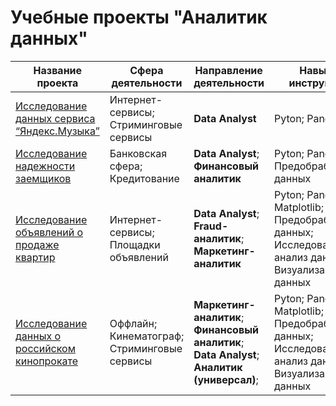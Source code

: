 # Учебные проекты "Аналитик данных"

| Название проекта | Сфера деятельности | Направление деятельности | Навыки и инструменты |
| --- | --- | --- | --- |
| [Исследование данных сервиса “Яндекс.Музыка”](https://github.com/Barbazyza/Portfolio/tree/main/Исследование%20данных%20сервиса%20“Яндекс.Музыка”) | Интернет-сервисы; Стриминговые сервисы | **Data Analyst** | Pyton; Pandas |
| [Исследование надежности заемщиков](https://github.com/Barbazyza/Portfolio/tree/main/Исследование%20надёжности%20заёмщиков) | Банковская сфера; Кредитование | **Data Analyst**; **Финансовый аналитик** | Pyton; Pandas; Предобработка данных |
| [Исследование объявлений о продаже квартир](https://github.com/Barbazyza/Portfolio/tree/main/Исследование%20объявлений%20о%20продаже%20квартир) | Интернет-сервисы; Площадки объявлений | **Data Analyst**; **Fraud-аналитик**; **Маркетинг-аналитик** | Pyton; Pandas; Matplotlib; Предобработка данных; Исследовательский анализ данных; Визуализация данных |
| [Исследование данных о российском кинопрокате](https://github.com/Barbazyza/Portfolio/tree/main/Исследование%20данных%20о%20российском%20кинопрокате) | Оффлайн; Кинематограф; Стриминговые сервисы | **Маркетинг-аналитик**; **Финансовый аналитик**; **Data Analyst**; **Аналитик (универсал)**;  | Pyton; Pandas; Matplotlib; Seaborn; Предобработка данных; Исследовательский анализ данных; Визуализация данных |
